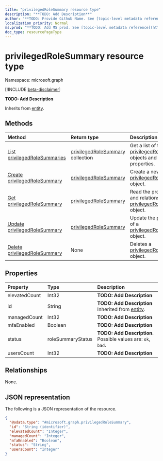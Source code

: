 ```yaml
---
title: "privilegedRoleSummary resource type"
description: "**TODO: Add Description**"
author: "**TODO: Provide Github Name. See [topic-level metadata reference](https://msgo.azurewebsites.net/add/document/guidelines/metadata.html#topic-level-metadata)**"
localization_priority: Normal
ms.prod: "**TODO: Add MS prod. See [topic-level metadata reference](https://msgo.azurewebsites.net/add/document/guidelines/metadata.html#topic-level-metadata)**"
doc_type: resourcePageType
---
```


# privilegedRoleSummary resource type

Namespace: microsoft.graph

[!INCLUDE [beta-disclaimer](../../includes/beta-disclaimer.md)]

**TODO: Add Description**


Inherits from [entity](../resources/entity.md).

## Methods
|Method|Return type|Description|
|:---|:---|:---|
|[List privilegedRoleSummaries](../api/privilegedrolesummary-list.md)|[privilegedRoleSummary](../resources/privilegedrolesummary.md) collection|Get a list of the [privilegedRoleSummary](../resources/privilegedrolesummary.md) objects and their properties.|
|[Create privilegedRoleSummary](../api/privilegedrolesummary-create.md)|[privilegedRoleSummary](../resources/privilegedrolesummary.md)|Create a new [privilegedRoleSummary](../resources/privilegedrolesummary.md) object.|
|[Get privilegedRoleSummary](../api/privilegedrolesummary-get.md)|[privilegedRoleSummary](../resources/privilegedrolesummary.md)|Read the properties and relationships of a [privilegedRoleSummary](../resources/privilegedrolesummary.md) object.|
|[Update privilegedRoleSummary](../api/privilegedrolesummary-update.md)|[privilegedRoleSummary](../resources/privilegedrolesummary.md)|Update the properties of a [privilegedRoleSummary](../resources/privilegedrolesummary.md) object.|
|[Delete privilegedRoleSummary](../api/privilegedrolesummary-delete.md)|None|Deletes a [privilegedRoleSummary](../resources/privilegedrolesummary.md) object.|

## Properties
|Property|Type|Description|
|:---|:---|:---|
|elevatedCount|Int32|**TODO: Add Description**|
|id|String|**TODO: Add Description** Inherited from [entity](../resources/entity.md).|
|managedCount|Int32|**TODO: Add Description**|
|mfaEnabled|Boolean|**TODO: Add Description**|
|status|roleSummaryStatus|**TODO: Add Description**. Possible values are: `ok`, `bad`.|
|usersCount|Int32|**TODO: Add Description**|

## Relationships
None.

## JSON representation
The following is a JSON representation of the resource.
<!-- {
  "blockType": "resource",
  "keyProperty": "id",
  "@odata.type": "microsoft.graph.privilegedRoleSummary",
  "baseType": "microsoft.graph.entity",
  "openType": false
}
-->
``` json
{
  "@odata.type": "#microsoft.graph.privilegedRoleSummary",
  "id": "String (identifier)",
  "elevatedCount": "Integer",
  "managedCount": "Integer",
  "mfaEnabled": "Boolean",
  "status": "String",
  "usersCount": "Integer"
}
```

